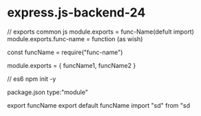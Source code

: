 # express.js-backend-24

// exports common js
module.exports = func-Name(defult import)
module.exports.func-name = function (as wish)

const funcName = require("func-name")


module.exports = {
    funcName1,
    funcName2
}

// es6
npm init -y

package.json 
type:"module"

export funcName
export default funcName
import "sd" from "sd




